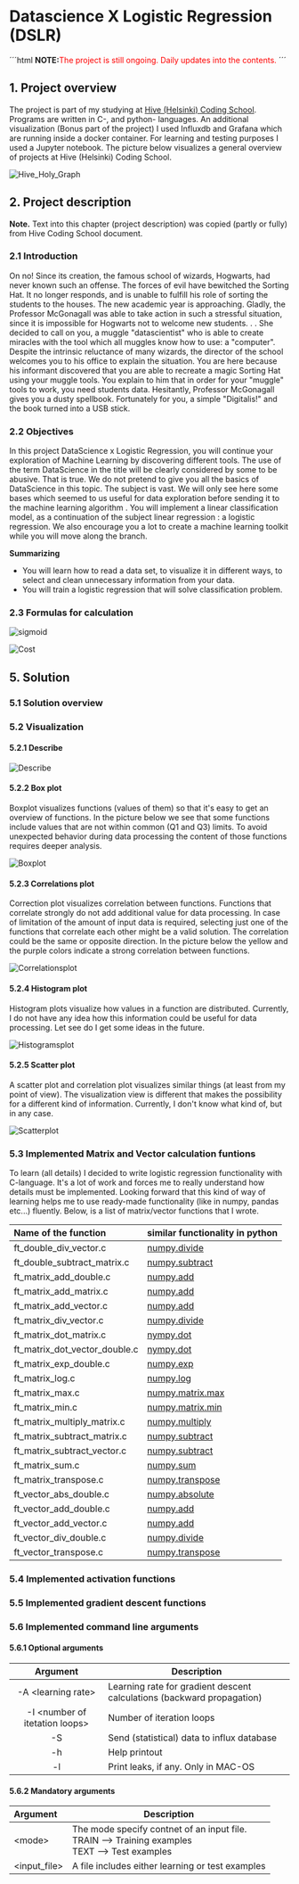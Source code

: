 # Datascience X Logistic Regression (DSLR)
´´´html
**NOTE:**<span style="color:red">The project is still ongoing. Daily updates into the contents.</span>
´´´
## 1. Project overview

The project is part of my studying at [Hive (Helsinki) Coding School](https://hive.fi). Programs are written in C-, and python- languages. An additional visualization (Bonus part of the project) I used Influxdb and Grafana which are running inside a docker container. For learning and testing purposes I used a Jupyter notebook. The picture below visualizes a general overview of projects at Hive (Helsinki) Coding School.

![Hive_Holy_Graph](Documentation/Hive_Holy_Graph.png)

## 2. Project description

**Note.** Text into this chapter (project description) was copied (partly or fully) from Hive Coding School document.

### 2.1 Introduction

On no! Since its creation, the famous school of wizards, Hogwarts, had never known such an offense. The forces of evil have bewitched the Sorting Hat. It no longer responds, and is unable to fulfill his role of sorting the students to the houses. The new academic year is approaching. Gladly, the Professor McGonagall was able to take action in such a stressful situation, since it is impossible for Hogwarts not to welcome new students. . . She decided to call on you, a muggle "datascientist" who is able to create miracles with the tool which all muggles know how to use: a "computer". Despite the intrinsic reluctance of many wizards, the director of the school welcomes you to his office to explain the situation. You are here because his informant discovered that you are able to recreate a magic Sorting Hat using your muggle tools. You explain to him that in order for your "muggle" tools to work, you need students data. Hesitantly, Professor McGonagall gives you a dusty spellbook. Fortunately for you, a simple "Digitalis!" and the book turned into a USB stick.

### 2.2 Objectives

In this project DataScience x Logistic Regression, you will continue your exploration of Machine Learning by discovering different tools. The use of the term DataScience in the title will be clearly considered by some to be abusive. That is true. We do not pretend to give you all the basics of DataScience in this topic. The subject is vast. We will only see here some bases which seemed to us useful for data exploration before sending it to the machine learning algorithm . You will implement a linear classification model, as a continuation of the subject linear regression : a logistic regression. We also encourage you a lot to create a machine learning toolkit while you will move along the branch.

**Summarizing**
- You will learn how to read a data set, to visualize it in different ways, to select and clean unnecessary information from your data.
- You will train a logistic regression that will solve classification problem.

### 2.3 Formulas for calculation

![sigmoid](https://latex.codecogs.com/svg.latex?\Large&space;sigmoid(z)=\frac{1}{1+e^{-z})

![Cost](https://latex.codecogs.com/svg.latex?\Large&space;J(\theta)=-\frac{1}{m}\sum_{i=1}^{m}y^ilog(h_\theta(x^i))+(1-y^i)log(1-h_\theta(x^i)))

## 5. Solution

### 5.1 Solution overview

### 5.2 Visualization

#### 5.2.1 Describe

![Describe](Documentation/Python_Describe.png)

#### 5.2.2 Box plot

Boxplot visualizes functions (values of them) so that it's easy to get an overview of functions. In the picture below we see that some functions include values that are not within common (Q1 and Q3) limits. To avoid unexpected behavior during data processing the content of those functions requires deeper analysis.

![Boxplot](Documentation/Python_Boxplot.png)

#### 5.2.3 Correlations plot

Correction plot visualizes correlation between functions. Functions that correlate strongly do not add additional value for data processing. In case of limitation of the amount of input data is required, selecting just one of the functions that correlate each other might be a valid solution. The correlation could be the same or opposite direction. In the picture below the yellow and the purple colors indicate a strong correlation between functions.

![Correlationsplot](Documentation/Python_Correlationsplot.png)

#### 5.2.4 Histogram plot

Histogram plots visualize how values in a function are distributed. Currently, I do not have any idea how this information could be useful for data processing. Let see do I get some ideas in the future.

![Histogramsplot](Documentation/Python_Histogramplot.png)

#### 5.2.5 Scatter plot

A scatter plot and correlation plot visualizes similar things (at least from my point of view). The visualization view is different that makes the possibility for a different kind of information. Currently, I don't know what kind of, but in any case.

![Scatterplot](Documentation/Python_Scatterplot.png)

### 5.3 Implemented Matrix and Vector calculation funtions

To learn (all details) I decided to write logistic regression functionality with C-language. It's a lot of work and forces me to really understand how details must be implemented. Looking forward that this kind of way of learning helps me to use ready-made functionality (like in numpy, pandas etc...) fluently.
Below, is a list of matrix/vector functions that I wrote.

| Name of the function | similar functionality in python
|:-|:-|
| ft_double_div_vector.c | [numpy.divide](https://numpy.org/doc/stable/reference/generated/numpy.divide.html?highlight=div#numpy.divide) |
| ft_double_subtract_matrix.c | [numpy.subtract](https://numpy.org/doc/stable/reference/generated/numpy.subtract.html?highlight=subtract) |
| ft_matrix_add_double.c | [numpy.add](https://numpy.org/doc/stable/reference/generated/numpy.add.html?highlight=add#numpy.add) |
| ft_matrix_add_matrix.c | [numpy.add](https://numpy.org/doc/stable/reference/generated/numpy.add.html?highlight=add#numpy.add) |
| ft_matrix_add_vector.c | [numpy.add](https://numpy.org/doc/stable/reference/generated/numpy.add.html?highlight=add#numpy.add) |
| ft_matrix_div_vector.c | [numpy.divide](https://numpy.org/doc/stable/reference/generated/numpy.divide.html?highlight=div#numpy.divide) |
| ft_matrix_dot_matrix.c | [nympy.dot](https://numpy.org/doc/stable/reference/generated/numpy.dot.html) |
| ft_matrix_dot_vector_double.c | [nympy.dot](https://numpy.org/doc/stable/reference/generated/numpy.dot.html) |
| ft_matrix_exp_double.c | [numpy.exp](https://numpy.org/doc/stable/reference/generated/numpy.exp.html) |
| ft_matrix_log.c | [numpy.log](https://numpy.org/doc/stable/reference/generated/numpy.log.html) |
| ft_matrix_max.c | [numpy.matrix.max](https://numpy.org/doc/stable/reference/generated/numpy.matrix.max.html?highlight=max#numpy.matrix.max) |
| ft_matrix_min.c | [numpy.matrix.min](https://numpy.org/doc/stable/reference/generated/numpy.matrix.min.html?highlight=min#numpy.matrix.min) |
| ft_matrix_multiply_matrix.c | [numpy.multiply](https://numpy.org/doc/stable/reference/generated/numpy.multiply.html) |
| ft_matrix_subtract_matrix.c | [numpy.subtract](https://numpy.org/doc/stable/reference/generated/numpy.subtract.html?highlight=subtract) |
| ft_matrix_subtract_vector.c | [numpy.subtract](https://numpy.org/doc/stable/reference/generated/numpy.subtract.html?highlight=subtract) |
| ft_matrix_sum.c | [numpy.sum](https://numpy.org/doc/stable/reference/generated/numpy.sum.html) |
| ft_matrix_transpose.c | [numpy.transpose](https://numpy.org/doc/stable/reference/generated/numpy.transpose.html?highlight=transpose#numpy.transpose) |
| ft_vector_abs_double.c | [numpy.absolute](https://numpy.org/doc/stable/reference/generated/numpy.absolute.html?highlight=abs#numpy.absolute) |
| ft_vector_add_double.c | [numpy.add](https://numpy.org/doc/stable/reference/generated/numpy.add.html?highlight=add#numpy.add) |
| ft_vector_add_vector.c | [numpy.add](https://numpy.org/doc/stable/reference/generated/numpy.add.html?highlight=add#numpy.add) |
| ft_vector_div_double.c | [numpy.divide](https://numpy.org/doc/stable/reference/generated/numpy.divide.html?highlight=div#numpy.divide) |
| ft_vector_transpose.c | [numpy.transpose](https://numpy.org/doc/stable/reference/generated/numpy.transpose.html?highlight=transpose#numpy.transpose) |

### 5.4 Implemented activation functions

### 5.5 Implemented gradient descent functions

### 5.6 Implemented command line arguments

#### 5.6.1 Optional arguments

| Argument | Description |
| :-: | - |
| -A \<learning rate\> | Learning rate for gradient descent calculations (backward propagation) |
| -I \<number of itetation loops\> | Number of iteration loops |
| -S | Send (statistical) data to influx database |
| -h | Help printout |
| -l | Print leaks, if any. Only in MAC-OS |

#### 5.6.2 Mandatory arguments

| Argument | Description |
| :- | - |
| \<mode\> | The mode specify contnet of an input file.<br>TRAIN --> Training examples<br>TEXT --> Test examples|
| \<input_file\> | A file includes either learning or test examples |
